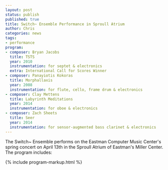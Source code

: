 ```yaml
---
layout: post
status: publish
published: true
title: Switch~ Ensemble Performance in Sproull Atrium
author: Chris
categories: news
tags:
- performance
program:
- composer: Bryan Jacobs
  title: TSTS
  year: 2010
  instrumentation: for septet & electronics
  extra: International Call for Scores Winner
- composer: Panayiotis Kokoras
  title: Morphallaxis
  year: 2008
  instrumentation: for flute, cello, frame drum & electronics
- composer: Clay Mettens
  title: Labyrinth Meditations
  year: 2014
  instrumentation: for oboe & electronics
- composer: Zach Sheets
  title: Seer
  year: 2014
  instrumentation: for sensor-augmented bass clarinet & electronics
---
```

The Switch~ Ensemble performs on the Eastman Computer Music Center's spring concert on April 13th in the Sproull Atrium of Eastman's Miller Center. The program includes:

{% include program-markup.html %}
